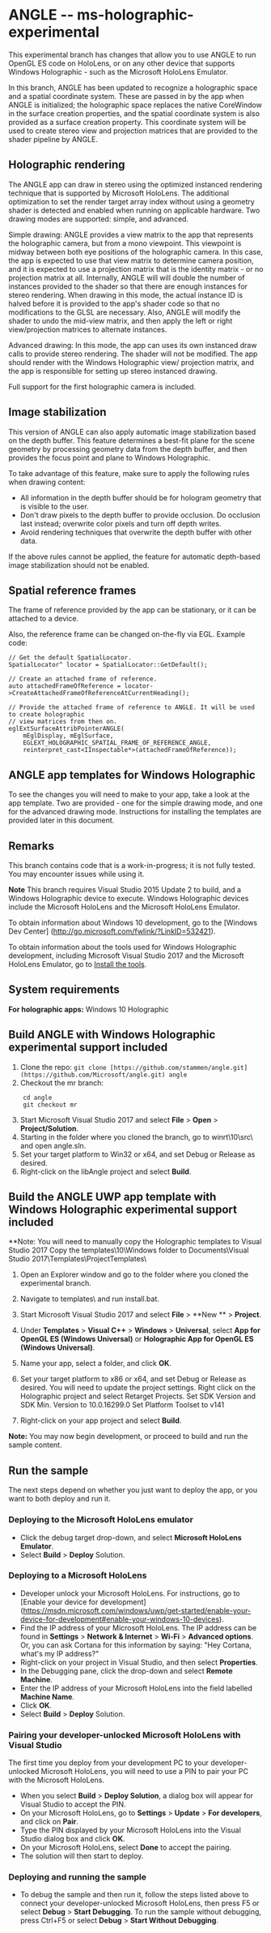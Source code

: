 ANGLE -- ms-holographic-experimental
=====

This experimental branch has changes that allow you to use ANGLE to run OpenGL ES code on 
HoloLens, or on any other device that supports Windows Holographic - such as the Microsoft HoloLens
Emulator.

In this branch, ANGLE has been updated to recognize a holographic space and a spatial coordinate 
system. These are passed in by the app when ANGLE is initialized; the holographic space replaces
the native CoreWindow in the surface creation properties, and the spatial coordinate system is
also provided as a surface creation property. This coordinate system will be used to create stereo
view and projection matrices that are provided to the shader pipeline by ANGLE.

## Holographic rendering

The ANGLE app can draw in stereo using the optimized instanced rendering technique that is supported 
by Microsoft HoloLens. The additional optimization to set the render target array index without 
using a geometry shader is detected and enabled when running on applicable hardware. Two drawing modes 
are supported: simple, and advanced.

Simple drawing: ANGLE provides a view matrix to the app that represents the holographic camera, but
from a mono viewpoint. This viewpoint is midway between both eye positions of the holographic camera.
In this case, the app is expected to use that view matrix to determine camera position, and it is 
expected to use a projection matrix that is the identity matrix - or no projection matrix at all. 
Internally, ANGLE will will double the number of instances provided to the shader so that there are
enough instances for stereo rendering. When drawing in this mode, the actual instance ID is halved 
before it is provided to the app's shader code so that no modifications to the GLSL are necessary. 
Also, ANGLE will modify the shader to undo the mid-view matrix, and then apply the left or right 
view/projection matrices to alternate instances.

Advanced drawing: In this mode, the app can uses its own instanced draw calls to provide stereo
rendering. The shader will not be modified. The app should render with the Windows Holographic view/
projection matrix, and the app is responsible for setting up stereo instanced drawing.

Full support for the first holographic camera is included.

## Image stabilization

This version of ANGLE can also apply automatic image stabilization based on the depth buffer. This 
feature determines a best-fit plane for the scene geometry by processing geometry data from the 
depth buffer, and then provides the focus point and plane to Windows Holographic. 

To take advantage of this feature, make sure to apply the following rules when drawing content:
  * All information in the depth buffer should be for hologram geometry that is visible
    to the user.
  * Don't draw pixels to the depth buffer to provide occlusion. Do occlusion last
    instead; overwrite color pixels and turn off depth writes.
  * Avoid rendering techniques that overwrite the depth buffer with other data.

If the above rules cannot be applied, the feature for automatic depth-based image stabilization should
not be enabled.

## Spatial reference frames

The frame of reference provided by the app can be stationary, or it can be attached to a device.

Also, the reference frame can be changed on-the-fly via EGL. Example code:

    // Get the default SpatialLocator.
    SpatialLocator^ locator = SpatialLocator::GetDefault();

    // Create an attached frame of reference.
    auto attachedFrameOfReference = locator->CreateAttachedFrameOfReferenceAtCurrentHeading();

    // Provide the attached frame of reference to ANGLE. It will be used to create holographic 
    // view matrices from then on.
    eglExtSurfaceAttribPointerANGLE(
        mEglDisplay, mEglSurface, 
        EGLEXT_HOLOGRAPHIC_SPATIAL_FRAME_OF_REFERENCE_ANGLE, 
        reinterpret_cast<IInspectable*>(attachedFrameOfReference));

## ANGLE app templates for Windows Holographic

To see the changes you will need to make to your app, take a look at the app template. Two are
provided - one for the simple drawing mode, and one for the advanced drawing mode. Instructions 
for installing the templates are provided later in this document.


## Remarks

This branch contains code that is a work-in-progress; it is not fully tested. You may encounter 
issues while using it.

**Note** This branch requires Visual Studio 2015 Update 2 to build, and a Windows Holographic 
device to execute. Windows Holographic devices include the Microsoft HoloLens and the Microsoft 
HoloLens Emulator.

To obtain information about Windows 10 development, go to the [Windows Dev Center]
(http://go.microsoft.com/fwlink/?LinkID=532421).

To obtain information about the tools used for Windows Holographic development, including
Microsoft Visual Studio 2017 and the Microsoft HoloLens Emulator, go to
[Install the tools](https://developer.microsoft.com/windows/holographic/install_the_tools).

## System requirements

**For holographic apps:** Windows 10 Holographic

## Build ANGLE with Windows Holographic experimental support included

1. Clone the repo: ```git clone [https://github.com/stammen/angle.git](https://github.com/Microsoft/angle.git) angle```
2. Checkout the mr branch:

```
    cd angle
    git checkout mr
```

3. Start Microsoft Visual Studio 2017 and select **File** \> **Open** \> **Project/Solution**.
4. Starting in the folder where you cloned the branch, go to winrt\10\src\ and open angle.sln.
5. Set your target platform to Win32 or x64, and set Debug or Release as desired.
6. Right-click on the libAngle project and select **Build**.

## Build the ANGLE UWP app template with Windows Holographic experimental support included

**Note: You will need to manually copy the Holographic templates to Visual Studio 2017 
Copy the templates\10\Windows folder to Documents\Visual Studio 2017\Templates\ProjectTemplates\ 

1. Open an Explorer window and go to the folder where you cloned the experimental branch.

1. Navigate to templates\ and run install.bat.

1. Start Microsoft Visual Studio 2017 and select **File** \> **New ** \> **Project**.

1. Under **Templates** \> **Visual C\+\+** \> **Windows** \> **Universal**, select 
   **App for OpenGL ES (Windows Universal)** or **Holographic App for OpenGL ES (Windows 
   Universal)**.
   
1. Name your app, select a folder, and click **OK**.

1. Set your target platform to x86 or x64, and set Debug or Release as desired. You will need to update the project settings. Right click on the Holographic project and select Retarget Projects. Set SDK Version and SDK Min. Version to 10.0.16299.0 
Set Platform Toolset to v141 

1. Right-click on your app project and select **Build**.

**Note:** You may now begin development, or proceed to build and run the sample content.

## Run the sample

The next steps depend on whether you just want to deploy the app, or you want to both deploy and
run it.

### Deploying to the Microsoft HoloLens emulator

- Click the debug target drop-down, and select **Microsoft HoloLens Emulator**.
- Select **Build** \> **Deploy** Solution.

### Deploying to a Microsoft HoloLens

- Developer unlock your Microsoft HoloLens. For instructions, go to [Enable your device for development]
  (https://msdn.microsoft.com/windows/uwp/get-started/enable-your-device-for-development#enable-your-windows-10-devices).
- Find the IP address of your Microsoft HoloLens. The IP address can be found in **Settings**
  \> **Network & Internet** \> **Wi-Fi** \> **Advanced options**. Or, you can ask Cortana for this
  information by saying: "Hey Cortana, what's my IP address?"
- Right-click on your project in Visual Studio, and then select **Properties**.
- In the Debugging pane, click the drop-down and select **Remote Machine**.
- Enter the IP address of your Microsoft HoloLens into the field labelled **Machine Name**.
- Click **OK**.
- Select **Build** \> **Deploy** Solution.

### Pairing your developer-unlocked Microsoft HoloLens with Visual Studio

The first time you deploy from your development PC to your developer-unlocked Microsoft HoloLens,
you will need to use a PIN to pair your PC with the Microsoft HoloLens.
- When you select **Build** \> **Deploy Solution**, a dialog box will appear for Visual Studio to
  accept the PIN.
- On your Microsoft HoloLens, go to **Settings** \> **Update** \> **For developers**, and click on
  **Pair**.
- Type the PIN displayed by your Microsoft HoloLens into the Visual Studio dialog box and click
  **OK**.
- On your Microsoft HoloLens, select **Done** to accept the pairing.
- The solution will then start to deploy.

### Deploying and running the sample

- To debug the sample and then run it, follow the steps listed above to connect your
  developer-unlocked Microsoft HoloLens, then press F5 or select **Debug** \> **Start Debugging**.
  To run the sample without debugging, press Ctrl+F5 or select **Debug** \> **Start Without Debugging**.
